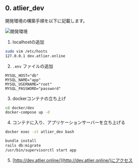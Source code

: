 ## 0. atlier_dev

開発環境の構築手順を以下に記載します。

![開発環境](https://user-images.githubusercontent.com/72424114/123391803-56731680-d5d7-11eb-9ab0-3596397422af.png)

1. localhostの追加

```bash
sudo vim /etc/hosts
127.0.0.1 dev.atlier.online
```

2. `.env` ファイルの追加

```
MYSQL_HOST="db"
MYSQL_NAME="app"
MYSQL_USERNAME="root"
MYSQL_PASSWORD="password"
```

3. dockerコンテナの立ち上げ

```bash
cd docker/dev
docker-compose up -d
```

4. コンテナに入り、アプリケーションサーバーを立ち上げる

```bash
docker exec -it atlier_dev bash

bundle install
rails db:migrate
/usr/bin/supervisorctl start app
```

5. [http://dev.atlier.online/](http://dev.atlier.online/)にアクセス
